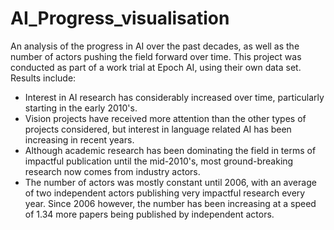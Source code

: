 # AI_Progress_visualisation
An analysis of the progress in AI over the past decades, as well as the number of actors pushing the field forward over time.
This project was conducted as part of a work trial at Epoch AI, using their own data set. 
Results include:
- Interest in AI research has considerably increased over time, particularly starting in the early 2010's.
- Vision projects have received more attention than the other types of projects considered, but interest in language related AI has been increasing in recent years.
- Although academic research has been dominating the field in terms of impactful publication until the mid-2010's, most ground-breaking research now comes from industry actors.
- The number of actors was mostly constant until 2006, with an average of two independent actors publishing very impactful research every year. Since 2006 however, the number has been increasing at a speed of 1.34 more papers being published by independent actors.
